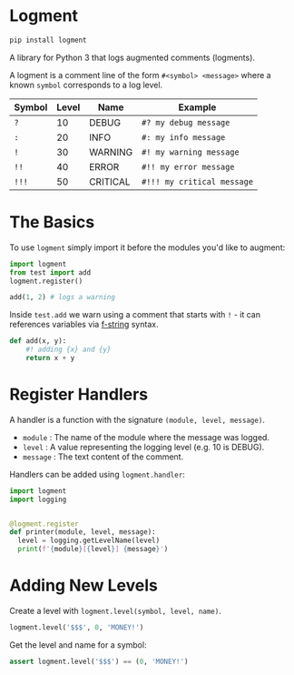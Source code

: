 # Logment

```bash
pip install logment
```

A library for Python 3 that logs augmented comments (logments).

A logment is a comment line of the form `#<symbol> <message>` where a known `symbol` corresponds to a log level.

| Symbol | Level | Name     | Example                    |
| ------ | ----- | -------- | -------------------------- |
| `?`    | 10    | DEBUG    | `#? my debug message`      |
| `:`    | 20    | INFO     | `#: my info message`       |
| `!`    | 30    | WARNING  | `#! my warning message`    |
| `!!`   | 40    | ERROR    | `#!! my error message`     |
| `!!!`  | 50    | CRITICAL | `#!!! my critical message` |

# The Basics

To use `logment` simply import it before the modules you'd like to augment:

```python
import logment
from test import add
logment.register()

add(1, 2) # logs a warning
```

Inside `test.add` we warn using a comment that starts with `!` - it can references variables via [f-string](https://www.python.org/dev/peps/pep-0498/) syntax.

```python
def add(x, y):
    #! adding {x} and {y}
    return x + y
```

# Register Handlers

A handler is a function with the signature `(module, level, message)`.

+ `module` : The name of the module where the message was logged.
+ `level` : A value representing the logging level (e.g. 10 is DEBUG).
+ `message` : The text content of the comment.

Handlers can be added using `logment.handler`:

```python
import logment
import logging


@logment.register
def printer(module, level, message):
  level = logging.getLevelName(level)
  print(f'{module}[{level}] {message}')
```

# Adding New Levels

Create a level with `logment.level(symbol, level, name)`.

```python
logment.level('$$$', 0, 'MONEY!')
```

Get the level and name for a symbol:

```python
assert logment.level('$$$') == (0, 'MONEY!')
```
